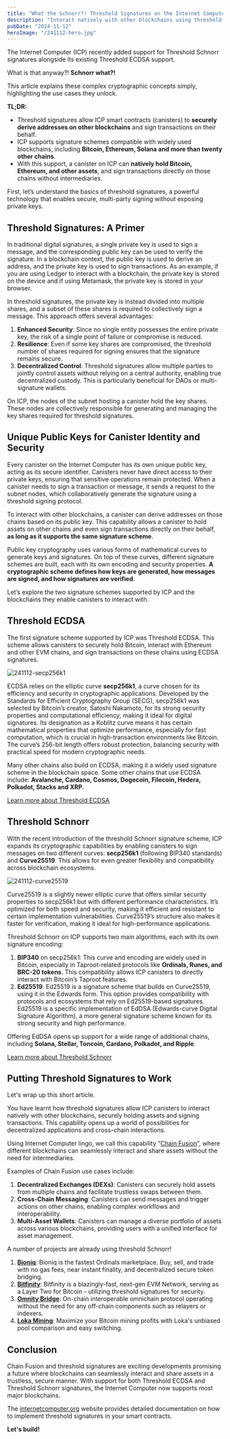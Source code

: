 ```yaml
---
title: "What the Schnorr?! Threshold Signatures on the Internet Computer"
description: "Interact natively with other blockchains using threshold signatures on the Internet Computer. Ethereum, Bitcoin, Solana, and more than twenty other chains are supported."
pubDate: "2024-11-12"
heroImage: "/241112-hero.jpg"
---
```


The Internet Computer (ICP) recently added support for Threshold Schnorr signatures alongside its existing Threshold ECDSA support. 

What is that anyway?! **Schnorr what?!**

This article explains these complex cryptographic concepts simply, highlighting the use cases they unlock.

**TL;DR:**
- Threshold signatures allow ICP smart contracts (canisters) to **securely derive addresses on other blockchains** and sign transactions on their behalf.
- ICP supports signature schemes compatible with widely used blockchains, including **Bitcoin, Ethereum, Solana and more than twenty other chains**.
- With this support, a canister on ICP can **natively hold Bitcoin, Ethereum, and other assets**, and sign transactions directly on those chains without intermediaries.

First, let’s understand the basics of threshold signatures, a powerful technology that enables secure, multi-party signing without exposing private keys.

## Threshold Signatures: A Primer

In traditional digital signatures, a single private key is used to sign a message, and the corresponding public key can be used to verify the signature. In a blockchain context, the public key is used to derive an address, and the private key is used to sign transactions. As an example, if you are using Ledger to interact with a blockchain, the private key is stored on the device and if using Metamask, the private key is stored in your browser.

In threshold signatures, the private key is instead divided into multiple shares, and a subset of these shares is required to collectively sign a message. This approach offers several advantages:

1. **Enhanced Security**: Since no single entity possesses the entire private key, the risk of a single point of failure or compromise is reduced.
2. **Resilience**: Even if some key shares are compromised, the threshold number of shares required for signing ensures that the signature remains secure.
3. **Decentralized Control**: Threshold signatures allow multiple parties to jointly control assets without relying on a central authority, enabling true decentralized custody. This is particularly beneficial for DAOs or multi-signature wallets.

On ICP, the nodes of the subnet hosting a canister hold the key shares. These nodes are collectively responsible for generating and managing the key shares required for threshold signatures. 

## Unique Public Keys for Canister Identity and Security

Every canister on the Internet Computer has its own unique public key, acting as its secure identifier. Canisters never have direct access to their private keys, ensuring that sensitive operations remain protected. When a canister needs to sign a transaction or message, it sends a request to the subnet nodes, which collaboratively generate the signature using a threshold signing protocol. 

To interact with other blockchains, a canister can derive addresses on those chains based on its public key. This capability allows a canister to hold assets on other chains and even sign transactions directly on their behalf, **as long as it supports the same signature scheme**.

Public key cryptography uses various forms of mathematical curves to generate keys and signatures. On top of these curves, different signature schemes are built, each with its own encoding and security properties. **A cryptographic scheme defines how keys are generated, how messages are signed, and how signatures are verified**.

Let’s explore the two signature schemes supported by ICP and the blockchains they enable canisters to interact with.

## Threshold ECDSA

The first signature scheme supported by ICP was Threshold ECDSA. This scheme allows canisters to securely hold Bitcoin, interact with Ethereum and other EVM chains, and sign transactions on these chains using ECDSA signatures. 

![241112-secp256k1](/241112-secp256k1.png)

ECDSA relies on the elliptic curve **secp256k1**, a curve chosen for its efficiency and security in cryptographic applications. Developed by the Standards for Efficient Cryptography Group (SECG), secp256k1 was selected by Bitcoin’s creator, Satoshi Nakamoto, for its strong security properties and computational efficiency, making it ideal for digital signatures. Its designation as a Koblitz curve means it has certain mathematical properties that optimize performance, especially for fast computation, which is crucial in high-transaction environments like Bitcoin. The curve’s 256-bit length offers robust protection, balancing security with practical speed for modern cryptographic needs.

Many other chains also build on ECDSA, making it a widely used signature scheme in the blockchain space. Some other chains that use ECDSA include: **Avalanche, Cardano, Cosmos, Dogecoin, Filecoin, Hedera, Polkadot, Stacks and XRP**.

[Learn more about Threshold ECDSA](https://internetcomputer.org/docs/current/developer-docs/smart-contracts/signatures/t-ecdsa)

## Threshold Schnorr

With the recent introduction of the threshold Schnorr signature scheme, ICP expands its cryptographic capabilities by enabling canisters to sign messages on two different curves: **secp256k1** (following BIP340 standards) and **Curve25519**. This allows for even greater flexibility and compatibility across blockchain ecosystems.

![241112-curve25519](/241112-curve25519.png)

Curve25519 is a slightly newer elliptic curve that offers similar security properties to secp256k1 but with different performance characteristics. It’s optimized for both speed and security, making it efficient and resistant to certain implementation vulnerabilities. Curve25519’s structure also makes it faster for verification, making it ideal for high-performance applications.

Threshold Schnorr on ICP supports two main algorithms, each with its own signature encoding:

1. **BIP340** on secp256k1: This curve and encoding are widely used in Bitcoin, especially in Taproot-related protocols like **Ordinals, Runes, and BRC-20 tokens**. This compatibility allows ICP canisters to directly interact with Bitcoin’s Taproot features.
2. **Ed25519**: Ed25519 is a signature scheme that builds on Curve25519, using it in the Edwards form. This option provides compatibility with protocols and ecosystems that rely on Ed25519-based signatures. Ed25519 is a specific implementation of EdDSA (Edwards-curve Digital Signature Algorithm), a more general signature scheme known for its strong security and high performance.

Offering EdDSA opens up support for a wide range of additional chains, including **Solana, Stellar, Toncoin, Cardano, Polkadot, and Ripple**. 

[Learn more about Threshold Schnorr](https://internetcomputer.org/docs/current/developer-docs/smart-contracts/signatures/t-schnorr)

## Putting Threshold Signatures to Work

Let's wrap up this short article. 

You have learnt how threshold signatures allow ICP canisters to interact natively with other blockchains, securely holding assets and signing transactions. This capability opens up a world of possibilities for decentralized applications and cross-chain interactions.

Using Internet Computer lingo, we call this capability “[Chain Fusion](https://internetcomputer.org/chainfusion)”, where different blockchains can seamlessly interact and share assets without the need for intermediaries. 

Examples of Chain Fusion use cases include:
1. **Decentralized Exchanges (DEXs)**: Canisters can securely hold assets from multiple chains and facilitate trustless swaps between them.
2. **Cross-Chain Messaging**: Canisters can send messages and trigger actions on other chains, enabling complex workflows and interoperability.
3. **Multi-Asset Wallets**: Canisters can manage a diverse portfolio of assets across various blockchains, providing users with a unified interface for asset management.

A number of projects are already using threshold Schnorr!
1. **[Bioniq](https://bioniq.io)**: Bioniq is the fastest Ordinals marketplace. Buy, sell, and trade with no gas fees, near instant finality, and decentralized secure token bridging.
2. **[Bitfinity](https://bitfinity.network)**: Bitfinity is a blazingly-fast, next-gen EVM Network, serving as a Layer Two for Bitcoin - utilizing threshold signatures for security.
3. **[Omnity Bridge](https://bridge.omnity.network/runes)**: On-chain interoperable omnichain protocol operating without the need for any off-chain components such as relayers or indexers. 
4. **[Loka Mining](https://www.lokamining.com/)**: Maximize your Bitcoin mining profits with Loka's unbiased pool comparison and easy switching.

## Conclusion

Chain Fusion and threshold signatures are exciting developments promising a future where blockchains can seamlessly interact and share assets in a trustless, secure manner. With support for both Threshold ECDSA and Threshold Schnorr signatures, the Internet Computer now supports most major blockchains.

The [internetcomputer.org](https://internetcomputer.org/docs/current/developer-docs/getting-started/network-overview) website provides detailed documentation on how to implement threshold signatures in your smart contracts. 

**Let's build!**